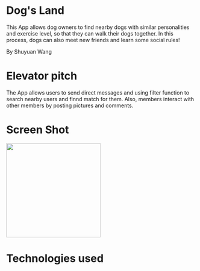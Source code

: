 # Dog's Land
This App allows dog owners to find nearby dogs with similar personalities and exercise level, so that they can walk their dogs together. In this process, dogs can also meet new friends and learn some social rules! 

By Shuyuan Wang

# Elevator pitch
The App allows users to send direct messages and using filter function to search nearby users and finnd match for them. Also, members interact with other members by posting pictures and comments. 

# Screen Shot
<img src="https://user-images.githubusercontent.com/72179897/141140688-21c35f9d-4650-4fd6-b317-f8747518ca9e.PNG" width="250" />


# Technologies used
